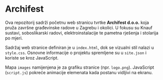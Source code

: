 # Archifest

Ova repozitorij sadrži početnu web stranicu tvrtke **Archifest d.o.o.** koja pruža završne građevinske radove u Zagrebu i okolici. U fokusu su Knauf sustavi, soboslikarski radovi, elektroinstalacije te pametna rješenja i stolarija po mjeri.

Sadržaj web stranice definiran je u `index.html`, dok se vizualni stil nalazi u `style.css`. Osnovne informacije o projektu spremljene su u `site.json` i koriste se kroz JavaScript.

Mapa `images` namijenjena je za grafiku stranice (npr. `logo.png`). JavaScript (`script.js`) pokreće animacije elemenata kada postanu vidljivi na ekranu.
